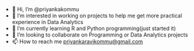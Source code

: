 - 👋 Hi, I’m @priyankakommu
- 👀 I’m interested in working on projects to help me get more practical experience in Data Analytics
- 🌱 I’m currently learning R and Python programming(just started it)
- 💞️ I’m looking to collaborate on Programming or Data Analytics projects
- 📫 How to reach me priyankaravikommu@gmail.com

<!---
priyankakommu/priyankakommu is a ✨ special ✨ repository because its `README.md` (this file) appears on your GitHub profile.
You can click the Preview link to take a look at your changes.
--->
